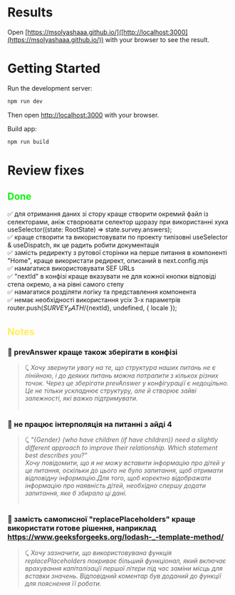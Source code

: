 # Results

Open [https://msolyashaaa.github.io/]([http://localhost:3000](https://msolyashaaa.github.io/)) with your browser to see the result.

# Getting Started

Run the development server:

```bash
npm run dev
```

Then open [http://localhost:3000](http://localhost:3000) with your browser.


Build app:

```bash
npm run build
```


# Review fixes

## <span style="color: #06f106; font-weight: bold"> Done</span>

✅ для отримання даних зі стору краще створити окремий файл із селекторами, аніж створювати селектор щоразу при використанні хука useSelector((state: RootState) => state.survey.answers); <br />
✅ краще створити та використовувати по проекту типізовні useSelector & useDispatch, як це радить робити документація <br />
✅ замість редиректу з рутової сторінки на перше питання в компоненті "Home", краще використати редирект, описаний в next.config.mjs <br />
✅ намагатися використовувати SEF URLs <br />
✅ "nextId" в конфізі краще вказувати не для кожної кнопки відповіді степа окремо, а на рівні самого степу <br />
✅ намагатися розділяти логіку та представлення компонента <br />
✅ немає необхідності використання усіх 3-х параметрів router.push(${SURVEY_PATH}/${nextId}, undefined, { locale }); <br />

## <span style="color: #ffee58; font-weight: bold"> Notes</span>

### 💬 prevAnswer краще також зберігати в конфізі <br />
>⤹ *Хочу звернути увагу на те, що структура наших питань не є лінійною, і до деяких питань можна потрапити з кількох різних точок. Через це зберігати prevAnswer у конфігурації є недоцільно. Це не тільки ускладнює структуру, але й створює зайві залежності, які важко підтримувати.* <br /> <br />

### 💬 не працює інтерполяція на питанні з айді 4 <br /> 
>⤹ *"{Gender} {who have children (if have children)} need a slightly different approach to improve their relationship. Which statement best describes you?"
<br />Хочу повідомити, що я не можу вставити інформацію про дітей у це питання, оскільки до цього не було запитання, щоб отримати відповідну інформацію.Для того, щоб коректно відображати інформацію про наявність дітей, необхідно спершу додати запитання, яке б збирало ці дані.*<br /><br />

### 💬 замість самописної "replacePlaceholders" краще використати готове рішення, наприклад https://www.geeksforgeeks.org/lodash-_-template-method/ <br />
>⤹ *Хочу зазначити, що використовувана функція replacePlaceholders покриває більший функціонал, який включає врахування капіталізації першої літери під час заміни місць для вставки значень. Відповідний коментар був доданий до функції для пояснення її роботи.*<br />
